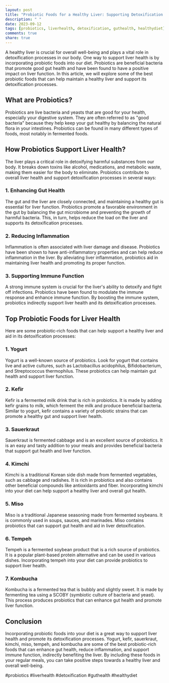 ```yaml
---
layout: post
title: "Probiotic Foods for a Healthy Liver: Supporting Detoxification Processes"
description: " "
date: 2023-09-12
tags: [probiotics, liverhealth, detoxification, guthealth, healthydiet]
comments: true
share: true
---
```


A healthy liver is crucial for overall well-being and plays a vital role in detoxification processes in our body. One way to support liver health is by incorporating probiotic foods into our diet. Probiotics are beneficial bacteria that promote good gut health and have been found to have a positive impact on liver function. In this article, we will explore some of the best probiotic foods that can help maintain a healthy liver and support its detoxification processes.

## What are Probiotics?

Probiotics are live bacteria and yeasts that are good for your health, especially your digestive system. They are often referred to as "good bacteria" because they help keep your gut healthy by balancing the natural flora in your intestines. Probiotics can be found in many different types of foods, most notably in fermented foods.

## How Probiotics Support Liver Health?

The liver plays a critical role in detoxifying harmful substances from our body. It breaks down toxins like alcohol, medications, and metabolic waste, making them easier for the body to eliminate. Probiotics contribute to overall liver health and support detoxification processes in several ways:

### 1. Enhancing Gut Health

The gut and the liver are closely connected, and maintaining a healthy gut is essential for liver function. Probiotics promote a favorable environment in the gut by balancing the gut microbiome and preventing the growth of harmful bacteria. This, in turn, helps reduce the load on the liver and supports its detoxification processes.

### 2. Reducing Inflammation

Inflammation is often associated with liver damage and disease. Probiotics have been shown to have anti-inflammatory properties and can help reduce inflammation in the liver. By alleviating liver inflammation, probiotics aid in maintaining liver health and promoting its proper function.

### 3. Supporting Immune Function

A strong immune system is crucial for the liver's ability to detoxify and fight off infections. Probiotics have been found to modulate the immune response and enhance immune function. By boosting the immune system, probiotics indirectly support liver health and its detoxification processes.

## Top Probiotic Foods for Liver Health

Here are some probiotic-rich foods that can help support a healthy liver and aid in its detoxification processes:

### 1. Yogurt

Yogurt is a well-known source of probiotics. Look for yogurt that contains live and active cultures, such as Lactobacillus acidophilus, Bifidobacterium, and Streptococcus thermophilus. These probiotics can help maintain gut health and support liver function.

### 2. Kefir

Kefir is a fermented milk drink that is rich in probiotics. It is made by adding kefir grains to milk, which ferment the milk and produce beneficial bacteria. Similar to yogurt, kefir contains a variety of probiotic strains that can promote a healthy gut and support liver health.

### 3. Sauerkraut

Sauerkraut is fermented cabbage and is an excellent source of probiotics. It is an easy and tasty addition to your meals and provides beneficial bacteria that support gut health and liver function.

### 4. Kimchi

Kimchi is a traditional Korean side dish made from fermented vegetables, such as cabbage and radishes. It is rich in probiotics and also contains other beneficial compounds like antioxidants and fiber. Incorporating kimchi into your diet can help support a healthy liver and overall gut health.

### 5. Miso

Miso is a traditional Japanese seasoning made from fermented soybeans. It is commonly used in soups, sauces, and marinades. Miso contains probiotics that can support gut health and aid in liver detoxification.

### 6. Tempeh

Tempeh is a fermented soybean product that is a rich source of probiotics. It is a popular plant-based protein alternative and can be used in various dishes. Incorporating tempeh into your diet can provide probiotics to support liver health.

### 7. Kombucha

Kombucha is a fermented tea that is bubbly and slightly sweet. It is made by fermenting tea using a SCOBY (symbiotic culture of bacteria and yeast). This process produces probiotics that can enhance gut health and promote liver function.

## Conclusion

Incorporating probiotic foods into your diet is a great way to support liver health and promote its detoxification processes. Yogurt, kefir, sauerkraut, kimchi, miso, tempeh, and kombucha are some of the best probiotic-rich foods that can enhance gut health, reduce inflammation, and support immune function, indirectly benefiting the liver. By including these foods in your regular meals, you can take positive steps towards a healthy liver and overall well-being.

\#probiotics #liverhealth #detoxification #guthealth #healthydiet